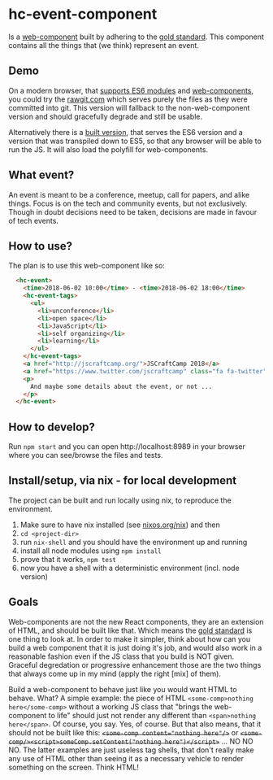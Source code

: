 # hc-event-component

Is a [web-component] built by adhering to the [gold standard].
This component contains all the things that (we think) represent an event.

[web-component]: https://www.webcomponents.org/introduction
[gold standard]: https://github.com/webcomponents/gold-standard/wiki

## Demo

On a modern browser, that [supports ES6 modules][caniuse-es6] and [web-components][caniuse-webcomps], you could
try the [rawgit.com][rawgit-link] which serves purely the files as they were
committed into git. This version will fallback to the non-web-component
version and should gracefully degrade and still be usable.

Alternatively there is a [built version][built-version], that serves the ES6 version and a 
version that was transpiled down to ES5, so that any browser will be able to run
the JS. It will also load the polyfill for web-components.

[caniuse-es6]: https://caniuse.com/#feat=es6-module
[caniuse-webcomps]: https://caniuse.com/#feat=custom-elementsv1
[rawgit-link]: https://rawgit.com/holidaycheck/hc-event-component/master/src/index.html
[built-version]: https://holidaycheck.github.io/hc-event-component/index.html

## What event? 

An event is meant to be a conference, meetup, call for papers,
and alike things. Focus is on the tech and community events, but not exclusively.
Though in doubt decisions need to be taken, decisions are made in favour of tech events.

## How to use?

The plan is to use this web-component like so:
```html
  <hc-event>
    <time>2018-06-02 10:00</time> - <time>2018-06-02 18:00</time>
    <hc-event-tags>
      <ul>
        <li>unconference</li>
        <li>open space</li>
        <li>JavaScript</li>
        <li>self organizing</li>
        <li>learning</li>
      </ul>
    </hc-event-tags>
    <a href="http://jscraftcamp.org/">JSCraftCamp 2018</a>
    <a href="https://www.twitter.com/jscraftcamp" class="fa fa-twitter"></a>
    <p>
      And maybe some details about the event, or not ...
    </p>
  </hc-event>
```

## How to develop?

Run `npm start` and you can open http://localhost:8989 in your browser where you can see/browse
the files and tests.

## Install/setup, via nix - for local development

The project can be built and run locally using nix, to reproduce the environment.
1) Make sure to have nix installed (see [nixos.org/nix][nix]) and then
1) `cd <project-dir>`
1) run `nix-shell` and you should have the environment up and running
1) install all node modules using `npm install`
1) prove that it works, `npm test`
1) now you have a shell with a deterministic environment (incl. node version)

[nix]: http://nixos.org/nix/

## Goals

Web-components are not the new React components, they are an extension of HTML, and
should be built like that. Which means the [gold standard] is one thing to look at.
In order to make it simpler, think about how can you build a web component that
it is just doing it's job, and would also work in a reasonable fashion
even if the JS class that you build is NOT given. Graceful degredation or progressive enhancement
those are the two things that always come up in my mind (apply the right [mix] of them).

Build a web-component to behave just like you would want HTML to behave. What?
A simple example: the piece of HTML `<some-comp>nothing here</some-comp>` without
a working JS class that "brings the web-component to life" should just not render
any different than `<span>nothing here</span>`. Of course, you say.
Yes, of course. But that also means, that it should not be built like this:
~~`<some-comp content="nothing here"/>`~~ or ~~`<some-comp/><script>someComp.setContent("nothing here")</script>`~~ ... NO NO NO. The latter examples are just useless tag shells, that
don't really make any use of HTML other than seeing it as a necessary vehicle to render
something on the screen. Think HTML!